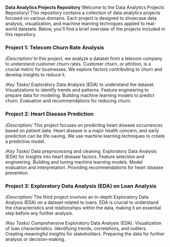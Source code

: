 **Data Analytics Projects Repository**
Welcome to the Data Analytics Projects Repository! This repository contains a collection of data analytics projects focused on various domains. Each project is designed to showcase data analysis, visualization, and machine learning techniques applied to real-world datasets. Below, you'll find a brief overview of the projects included in this repository.

### Project 1: Telecom Churn Rate Analysis
/*Description*/
In this project, we analyze a dataset from a telecom company to understand customer churn rates. Customer churn, or attrition, is a crucial metric for businesses. We explore factors contributing to churn and develop insights to reduce it.

/*Key Tasks*/
Exploratory Data Analysis (EDA) to understand the dataset.
Visualizations to identify trends and patterns.
Feature engineering to prepare data for modeling.
Building machine learning models to predict churn.
Evaluation and recommendations for reducing churn.

### Project 2: Heart Disease Prediction
/*Description*/
This project focuses on predicting heart disease occurrences based on patient data. Heart disease is a major health concern, and early prediction can be life-saving. We use machine learning techniques to create a predictive model.

/*Key Tasks*/
Data preprocessing and cleaning.
Exploratory Data Analysis (EDA) for insights into heart disease factors.
Feature selection and engineering.
Building and tuning machine learning models.
Model evaluation and interpretation.
Providing recommendations for heart disease prevention.

### Project 3: Exploratory Data Analysis (EDA) on Loan Analysis
/*Description*/
The third project involves an in-depth Exploratory Data Analysis (EDA) on a dataset related to loans. EDA is crucial to understand the characteristics and relationships within the data, making it an essential step before any further analysis.

/*Key Tasks*/
Comprehensive Exploratory Data Analysis (EDA).
Visualization of loan characteristics.
Identifying trends, correlations, and outliers.
Creating meaningful insights for stakeholders.
Preparing the data for further analysis or decision-making.

